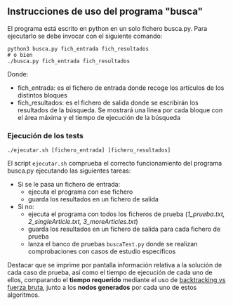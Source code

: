 ## Instrucciones de uso del programa "busca"

El programa está escrito en python en un solo fichero busca.py. Para ejecutarlo se debe invocar con el siguiente comando:

```shell
python3 busca.py fich_entrada fich_resultados
# o bien
./busca.py fich_entrada fich_resultados
```

Donde:
- fich_entrada: es el fichero de entrada donde recoge los artículos de los distintos bloques
- fich_resultados: es el fichero de salida donde se escribirán los resultados de la búsqueda.
Se mostrará una línea por cada bloque con el área máxima y el tiempo de ejecución de la búsqueda

### Ejecución de los tests

```shell
./ejecutar.sh [fichero_entrada] [fichero_resultados]
```

El script `ejecutar.sh` comprueba el correcto funcionamiento del programa busca.py ejecutando las siguientes tareas:
- Si se le pasa un fichero de entrada: 
    - ejecuta el programa con ese fichero
    - guarda los resultados en un fichero de salida
- Si no:
    - ejecuta el programa con todos los ficheros de prueba (*1_prueba.txt, 2_singleArticle.txt, 3_moreArticles.txt*)
    - guarda los resultados en un fichero de salida para cada fichero de prueba
    - lanza el banco de pruebas `buscaTest.py` donde se realizan comprobaciones con casos de estudio específicos   

Destacar que se imprime por pantalla información relativa a la solución de cada caso de prueba, así como el tiempo de ejecución de cada uno de ellos, comparando el **tiempo requerido** mediante el uso de <u>backtracking vs fuerza bruta</u>, junto a los **nodos generados** por cada uno de estos algoritmos.
